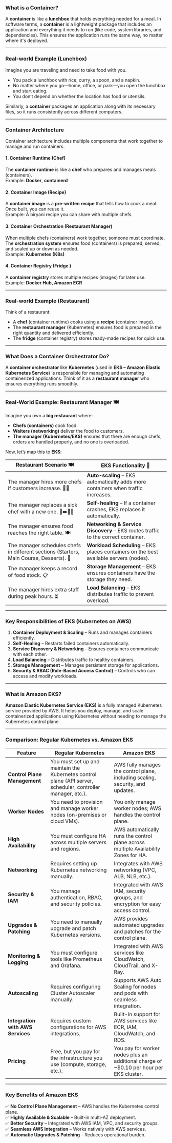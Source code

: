 ### **What is a Container?**  
A **container** is like a **lunchbox** that holds everything needed for a meal. In software terms, a **container** is a lightweight package that includes an application and everything it needs to run (like code, system libraries, and dependencies). This ensures the application runs the same way, no matter where it's deployed.

---
### **Real-world Example (Lunchbox)**
Imagine you are traveling and need to take food with you.  
- You pack a lunchbox with rice, curry, a spoon, and a napkin.
- No matter where you go—home, office, or park—you open the lunchbox and start eating.  
- You don’t depend on whether the location has food or utensils.

Similarly, a **container** packages an application along with its necessary files, so it runs consistently across different computers.

---

### **Container Architecture**  
Container architecture includes multiple components that work together to manage and run containers.

#### **1. Container Runtime (Chef)**
The **container runtime** is like a **chef** who prepares and manages meals (containers).  
Example: **Docker**, **containerd**

#### **2. Container Image (Recipe)**
A **container image** is a **pre-written recipe** that tells how to cook a meal. Once built, you can reuse it.  
Example: A biryani recipe you can share with multiple chefs.

#### **3. Container Orchestration (Restaurant Manager)**
When multiple chefs (containers) work together, someone must coordinate. The **orchestration system** ensures food (containers) is prepared, served, and scaled up or down as needed.  
Example: **Kubernetes (K8s)**

#### **4. Container Registry (Fridge )**
A **container registry** stores multiple recipes (images) for later use.  
Example: **Docker Hub, Amazon ECR**

---
### **Real-world Example (Restaurant)**
Think of a restaurant:  
- A **chef** (container runtime) cooks using a **recipe** (container image).  
- The **restaurant manager** (Kubernetes) ensures food is prepared in the right quantity and delivered efficiently.  
- The **fridge** (container registry) stores ready-made recipes for quick use.

---
### **What Does a Container Orchestrator Do?**  
A **container orchestrator** like **Kubernetes** (used in **EKS – Amazon Elastic Kubernetes Service**) is responsible for managing and automating containerized applications. Think of it as a **restaurant manager** who ensures everything runs smoothly.

---

### **Real-World Example: Restaurant Manager 🍽️**  
Imagine you own a **big restaurant** where:  
- **Chefs (containers)** cook food.  
- **Waiters (networking)** deliver the food to customers.  
- **The manager (Kubernetes/EKS)** ensures that there are enough chefs, orders are handled properly, and no one is overloaded.  

Now, let’s map this to **EKS**:

| Restaurant Scenario 🍽️ | EKS Functionality 🚀 |
|----------------|------------------|
| The manager hires more chefs if customers increase. 👨‍🍳 | **Auto-scaling** – EKS automatically adds more containers when traffic increases. |
| The manager replaces a sick chef with a new one. 🤒➡️👨‍🍳 | **Self-healing** – If a container crashes, EKS replaces it automatically. |
| The manager ensures food reaches the right table. 🍽️ | **Networking & Service Discovery** – EKS routes traffic to the correct container. |
| The manager schedules chefs in different sections (Starters, Main Course, Desserts). 🍛 | **Workload Scheduling** – EKS places containers on the best available servers (nodes). |
| The manager keeps a record of food stock. 📋 | **Storage Management** – EKS ensures containers have the storage they need. |
| The manager hires extra staff during peak hours. ⏳ | **Load Balancing** – EKS distributes traffic to prevent overload. |

---

### **Key Responsibilities of EKS (Kubernetes on AWS)**
1. **Container Deployment & Scaling** – Runs and manages containers efficiently.  
2. **Self-Healing** – Restarts failed containers automatically.  
3. **Service Discovery & Networking** – Ensures containers communicate with each other.  
4. **Load Balancing** – Distributes traffic to healthy containers.  
5. **Storage Management** – Manages persistent storage for applications.  
6. **Security & RBAC (Role-Based Access Control)** – Controls who can access and modify workloads.

---

### **What is Amazon EKS?**  
**Amazon Elastic Kubernetes Service (EKS)** is a fully managed Kubernetes service provided by AWS. It helps you deploy, manage, and scale containerized applications using Kubernetes without needing to manage the Kubernetes control plane.

---

### **Comparison: Regular Kubernetes vs. Amazon EKS**  

| Feature | Regular Kubernetes | Amazon EKS |
|---------|--------------------|------------|
| **Control Plane Management** | You must set up and maintain the Kubernetes control plane (API server, scheduler, controller manager, etc.). | AWS fully manages the control plane, including scaling, security, and updates. |
| **Worker Nodes** | You need to provision and manage worker nodes (on-premises or cloud VMs). | You only manage worker nodes; AWS handles the control plane. |
| **High Availability** | You must configure HA across multiple servers and regions. | AWS automatically runs the control plane across multiple Availability Zones for HA. |
| **Networking** | Requires setting up Kubernetes networking manually. | Integrates with AWS networking (VPC, ALB, NLB, etc.). |
| **Security & IAM** | You manage authentication, RBAC, and security policies. | Integrated with AWS IAM, security groups, and encryption for easy access control. |
| **Upgrades & Patching** | You need to manually upgrade and patch Kubernetes versions. | AWS provides automated upgrades and patches for the control plane. |
| **Monitoring & Logging** | You must configure tools like Prometheus and Grafana. | Integrated with AWS services like CloudWatch, CloudTrail, and X-Ray. |
| **Autoscaling** | Requires configuring Cluster Autoscaler manually. | Supports AWS Auto Scaling for nodes and pods with seamless integration. |
| **Integration with AWS Services** | Requires custom configurations for AWS integrations. | Built-in support for AWS services like ECR, IAM, CloudWatch, and RDS. |
| **Pricing** | Free, but you pay for the infrastructure you use (compute, storage, etc.). | You pay for worker nodes plus an additional charge of ~$0.10 per hour per EKS cluster. |

---

### **Key Benefits of Amazon EKS**  
✅ **No Control Plane Management** – AWS handles the Kubernetes control plane.  
✅ **Highly Available & Scalable** – Built-in multi-AZ deployment.  
✅ **Better Security** – Integrated with AWS IAM, VPC, and security groups.  
✅ **Seamless AWS Integration** – Works natively with AWS services.  
✅ **Automatic Upgrades & Patching** – Reduces operational burden.  

